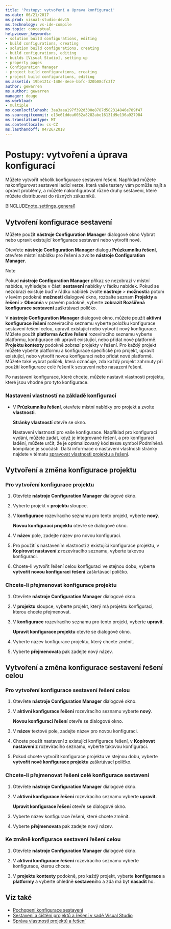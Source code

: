 ```yaml
---
title: 'Postupy: vytvoření a úprava konfigurací'
ms.date: 06/21/2017
ms.prod: visual-studio-dev15
ms.technology: vs-ide-compile
ms.topic: conceptual
helpviewer_keywords:
- solution build configurations, editing
- build configurations, creating
- solution build configurations, creating
- build configurations, editing
- builds [Visual Studio], setting up
- property pages
- Configuration Manager
- project build configurations, creating
- project build configurations, editing
ms.assetid: 19be121c-148e-4ece-bbfc-d20b08cfc3f7
author: gewarren
ms.author: gewarren
manager: douge
ms.workload:
- multiple
ms.openlocfilehash: 3aa3aaa197f392d300e8787d582314846e789f47
ms.sourcegitcommit: e13e61ddea6032a8282abe16131d9e136a927984
ms.translationtype: MT
ms.contentlocale: cs-CZ
ms.lasthandoff: 04/26/2018
---
```

# <a name="how-to-create-and-edit-configurations"></a>Postupy: vytvoření a úprava konfigurací

Můžete vytvořit několik konfigurace sestavení řešení. Například můžete nakonfigurovat sestavení ladicí verze, která vaše testery vám pomůže najít a opravit problémy, a můžete nakonfigurovat různé druhy sestavení, které můžete distribuovat do různých zákazníků.

[!INCLUDE[note_settings_general](../data-tools/includes/note_settings_general_md.md)]

## <a name="create-build-configurations"></a>Vytvoření konfigurace sestavení

Můžete použít **nástroje Configuration Manager** dialogové okno Vybrat nebo upravit existující konfigurace sestavení nebo vytvořit nové.

Otevřete **nástroje Configuration Manager** dialogu **Průzkumníku řešení**, otevřete místní nabídku pro řešení a zvolte **nástroje Configuration Manager**.

> [!NOTE]
> Pokud **nástroje Configuration Manager** příkaz se nezobrazí v místní nabídce, vyhledejte v části **sestavení** nabídky v řádku nabídek. Pokud se nezobrazí existuje buď v řádku nabídek zvolte **nástroje** > **možnosti**a potom v levém podokně **možnosti** dialogové okno, rozbalte seznam **Projekty a řešení** > **Obecné**a v pravém podokně, vyberte **zobrazit Rozšířená konfigurace sestavení** zaškrtávací políčko.

V **nástroje Configuration Manager** dialogové okno, můžete použít **aktivní konfigurace řešení** rozevíracího seznamu vyberte položku konfigurace sestavení řešení celou, upravit existující nebo vytvořit nový konfigurace. Můžete použít **platforma Active řešení** rozevíracího seznamu vyberte platformu, konfigurace cílí upravit existující, nebo přidat nové platformě. **Projektu kontexty** podokně zobrazí projekty v řešení. Pro každý projekt můžete vyberte platformu a konfigurace specifické pro projekt, upravit existující, nebo vytvořit novou konfiguraci nebo přidat nové platformě. Můžete také vybrat políček, která označuje, zda každý projekt zahrnuty při použití konfigurace celé řešení k sestavení nebo nasazení řešení.

 Po nastavení konfigurace, které chcete, můžete nastavit vlastnosti projektu, které jsou vhodné pro tyto konfigurace.

### <a name="to-set-properties-based-on-configurations"></a>Nastavení vlastností na základě konfigurací

-   V **Průzkumníku řešení**, otevřete místní nabídky pro projekt a zvolte **vlastnosti**.

     **Stránky vlastností** otevře se okno.

     Nastavení vlastností pro vaše konfigurace. Například pro konfiguraci vydání, můžete zadat, když je integrované řešení, a pro konfiguraci ladění, můžete určit, že je optimalizovaný kód `DEBUG` symbol Podmíněná kompilace je součástí. Další informace o nastavení vlastnosti stránky najdete v tématu [spravovat vlastnosti projektu a řešení](../ide/managing-project-and-solution-properties.md).

## <a name="create-and-modify-project-configurations"></a>Vytvoření a změna konfigurace projektu

### <a name="to-create-a-project-configuration"></a>Pro vytvoření konfigurace projektu

1.  Otevřete **nástroje Configuration Manager** dialogové okno.

2.  Vyberte projekt v **projektu** sloupce.

3.  V **konfigurace** rozevíracího seznamu pro tento projekt, vyberte **nový**.

     **Novou konfiguraci projektu** otevře se dialogové okno.

4.  V **název** pole, zadejte název pro novou konfiguraci.

5.  Pro použití s nastavením vlastnosti z existující konfigurace projektu, v **Kopírovat nastavení z** rozevíracího seznamu, vyberte takovou konfiguraci.

6.  Chcete-li vytvořit řešení celou konfiguraci ve stejnou dobu, vyberte **vytvořit novou konfiguraci řešení** zaškrtávací políčko.

### <a name="to-rename-a-project-configuration"></a>Chcete-li přejmenovat konfigurace projektu

1.  Otevřete **nástroje Configuration Manager** dialogové okno.

2.  V **projektu** sloupce, vyberte projekt, který má projektu konfiguraci, kterou chcete přejmenovat.

3.  V **konfigurace** rozevíracího seznamu pro tento projekt, vyberte **upravit**.

     **Upravit konfigurace projektu** otevře se dialogové okno.

4.  Vyberte název konfigurace projektu, který chcete změnit.

5.  Vyberte **přejmenovat**a pak zadejte nový název.

## <a name="create-and-modify-solution-wide-build-configurations"></a>Vytvoření a změna konfigurace sestavení řešení celou

### <a name="to-create-a-solution-wide-build-configuration"></a>Pro vytvoření konfigurace sestavení řešení celou

1.  Otevřete **nástroje Configuration Manager** dialogové okno.

2.  V **aktivní konfigurace řešení** rozevíracího seznamu vyberte **nový**.

     **Novou konfiguraci řešení** otevře se dialogové okno.

3.  V **název** textové pole, zadejte název pro novou konfiguraci.

4.  Chcete použít nastavení z existující konfigurace řešení, v **Kopírovat nastavení z** rozevíracího seznamu, vyberte takovou konfiguraci.

5.  Pokud chcete vytvořit konfigurace projektu ve stejnou dobu, vyberte **vytvořit nové konfigurace projektu** zaškrtávací políčko.

### <a name="to-rename-a-solution-wide-build-configuration"></a>Chcete-li přejmenovat řešení celé konfigurace sestavení

1.  Otevřete **nástroje Configuration Manager** dialogové okno.

2.  V **aktivní konfigurace řešení** rozevíracího seznamu vyberte **upravit**.

     **Upravit konfigurace řešení** otevře se dialogové okno.

3.  Vyberte název konfigurace řešení, které chcete změnit.

4.  Vyberte **přejmenovat**a pak zadejte nový název.

### <a name="to-modify-a-solution-wide-build-configuration"></a>Ke změně konfigurace sestavení řešení celou

1.  Otevřete **nástroje Configuration Manager** dialogové okno.

2.  V **aktivní konfigurace řešení** rozevíracího seznamu vyberte konfigurace, kterou chcete.

3.  V **projektu kontexty** podokně, pro každý projekt, vyberte **konfigurace** a **platformy** a vyberte ohledně **sestavení**ho a zda má být **nasadit** ho.

## <a name="see-also"></a>Viz také

- [Pochopení konfigurace sestavení](../ide/understanding-build-configurations.md)
- [Sestavení a čištění projektů a řešení v sadě Visual Studio](../ide/building-and-cleaning-projects-and-solutions-in-visual-studio.md)
- [Správa vlastností projektů a řešení](managing-project-and-solution-properties.md)